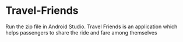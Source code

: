 # Travel-Friends
Run the zip file in Android Studio.
Travel Friends is an application which helps passengers to share the ride and fare among themselves
